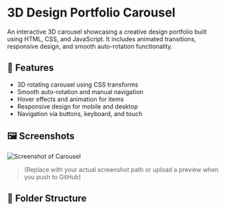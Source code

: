 # 3D Design Portfolio Carousel

An interactive 3D carousel showcasing a creative design portfolio built using HTML, CSS, and JavaScript. It includes animated transitions, responsive design, and smooth auto-rotation functionality.

## 🚀 Features

- 3D rotating carousel using CSS transforms
- Smooth auto-rotation and manual navigation
- Hover effects and animation for items
- Responsive design for mobile and desktop
- Navigation via buttons, keyboard, and touch

## 🖼️ Screenshots

![Screenshot of Carousel](images/screenshot.jpg)

> (Replace with your actual screenshot path or upload a preview when you push to GitHub)

## 📁 Folder Structure

